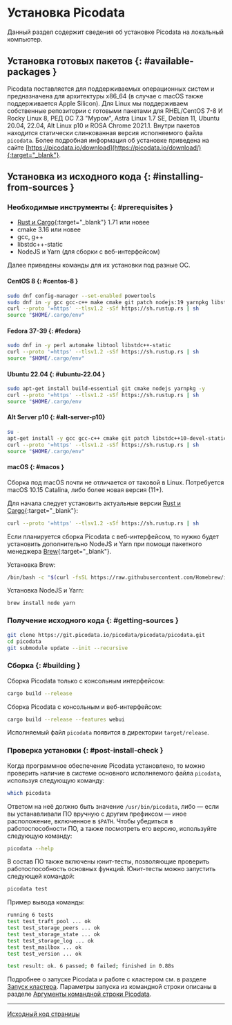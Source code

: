# Установка Picodata
Данный раздел содержит сведения об установке Picodata на локальный
компьютер.

## Установка готовых пакетов {: #available-packages }
Picodata поставляется для поддерживаемых операционных систем и
предназначена для архитектуры x86_64 (в случае с macOS также
поддерживается Apple Silicon). Для Linux мы поддерживаем собственные
репозитории с готовыми пакетами для RHEL/CentOS 7-8 И Rocky Linux 8, РЕД
ОС 7.3 "Муром", Astra Linux 1.7 SE, Debian 11, Ubuntu 20.04, 22.04, Alt
Linux p10 и ROSA Chrome 2021.1. Внутри пакетов находится статически
слинкованная версия исполняемого файла `picodata`. Более подробная
информация об установке приведена на сайте
[https://picodata.io/download](https://picodata.io/download/){:target="_blank"}.

## Установка из исходного кода {: #installing-from-sources }
### Необходимые инструменты {: #prerequisites }
- [Rust и Cargo](http://www.rustup.rs){:target="_blank"} 1.71 или новее
- cmake 3.16 или новее
- gcc, g++
- libstdc++-static
- NodeJS и Yarn (для сборки с веб-интерфейсом)

Далее приведены команды для их установки под разные ОС.

#### CentOS 8 {: #centos-8 }
```bash
sudo dnf config-manager --set-enabled powertools
sudo dnf in -y gcc gcc-c++ make cmake git patch nodejs:19 yarnpkg libstdc++-static
curl --proto '=https' --tlsv1.2 -sSf https://sh.rustup.rs | sh
source "$HOME/.cargo/env"
```

#### Fedora 37-39 {: #fedora}
```bash
sudo dnf in -y perl automake libtool libstdc++-static
curl --proto '=https' --tlsv1.2 -sSf https://sh.rustup.rs | sh
source "$HOME/.cargo/env"
```

#### Ubuntu 22.04 {: #ubuntu-22.04 }
```bash
sudo apt-get install build-essential git cmake nodejs yarnpkg -y
curl --proto '=https' --tlsv1.2 -sSf https://sh.rustup.rs | sh
source "$HOME/.cargo/env
```

#### Alt Server p10 {: #alt-server-p10}
```bash
su -
apt-get install -y gcc gcc-c++ cmake git patch libstdc++10-devel-static libgomp10-devel-static node yarn
curl --proto '=https' --tlsv1.2 -sSf https://sh.rustup.rs | sh
source "$HOME/.cargo/env"
```
#### macOS {: #macos }
Сборка под macOS почти не отличается от таковой в Linux. Потребуется
macOS 10.15 Catalina, либо более новая версия (11+).

Для начала следует установить актуальные версии [Rust и
Cargo](https://rustup.rs){:target="_blank"}:

```bash
curl --proto '=https' --tlsv1.2 -sSf https://sh.rustup.rs | sh
```
Если планируется сборка Picodata c веб-интерфейсом, то нужно будет
установить дополнительно NodeJS и Yarn при помощи пакетного менеджера
[Brew](https://brew.sh){:target="_blank"}.

Установка Brew:
```bash
/bin/bash -c "$(curl -fsSL https://raw.githubusercontent.com/Homebrew/install/HEAD/install.sh)"
```

Установка NodeJS и Yarn:
```
brew install node yarn
```

### Получение исходного кода {: #getting-sources }
```bash
git clone https://git.picodata.io/picodata/picodata/picodata.git
cd picodata
git submodule update --init --recursive
```

### Сборка {: #building }
Сборка Picodata только c консольным интерфейсом:

```bash
cargo build --release
```

Сборка Picodata c консольным и веб-интерфейсом:

```bash
cargo build --release --features webui
```

Исполняемый файл `picodata` появится в директории `target/release`.

### Проверка установки {: #post-install-check }
Когда программное обеспечение Picodata установлено, то можно проверить
наличие в системе основного исполняемого файла `picodata`, используя
следующую команду:
```bash
which picodata
```
Ответом на неё должно быть значение `/usr/bin/picodata`, либо — если вы
устанавливали ПО вручную с другим префиксом — иное расположение,
включенное в `$PATH`. Чтобы убедиться в работоспособности ПО, а также
посмотреть его версию, используйте следующую команду:
```bash
picodata --help
```

В состав ПО также включены юнит-тесты, позволяющие проверить
работоспособность основных функций. Юнит-тесты можно запустить следующей
командой:
```bash
picodata test
```
Пример вывода команды:
```bash
running 6 tests
test test_traft_pool ... ok
test test_storage_peers ... ok
test test_storage_state ... ok
test test_storage_log ... ok
test test_mailbox ... ok
test test_version ... ok

test result: ok. 6 passed; 0 failed; finished in 0.88s
```

<!--
## Создание приложения
Для создания приложения нужно сначала придумать его имя. Например, пусть это будет `myapp`.

Запустим команду:
`picodata create-app --name myapp`

Будет соданая новая директория `myapp` с hello-world-приложением, тестами, и инструкцией по сборке и запуску в readme. Приложение — это динамическая библиотека, собранная из исходного кода на Rust.
Сборка выполняется через `cargo build`.
При запуске `cargo test`запускаются тесты.

Теперь можно менять код, собирать и тестировать.

## Структура приложения
По структуре директорий приложение похоже на типичный проект на Rust. Код находится в ./src/. Из этого кода при запуске `cargo build` собирается приложение.
В приложении обязательно должна быть специальным образом объявлена `main`-функция Picodata. Эта функция будет выполняться при запуске. Внутри этой функции при необходимости объявляются RPC handlers. В этой же функции обычно запускаются потоки (fibers) для фоновых задач.

## Развертывание и запуск приложения
Разместить приложение, динамическую библиотеку, собранную через `cargo build`, в папке на сервере, где вам удобнее, например, в `/usr/local/lib/picodata/myapp/`.

Запустить один инстанс приложения:
```
picodata run
 --app-path /usr/local/lib/picodata/myapp/
 --app myapp
 --data-dir /var/lib/picodata/myapp
 --cluster-id myapp
 --instance-id myapp1
```
Запустить остальные инстансы аналогичным образом, передавая каждому инстансу уникальные идентификаторы (`instance-id`). У несколько инстансов на одном хосте должны быть уникальные параметры `data-dir` и `listen`.
После запуска Picodata поднимет и настроит инстанс кластера, создаст на каждом инстансе глобальную Lua-таблицу `myapp`. В ней будут функции, которые можно вызывать по протоколу Tarantool, например, через `net.box call('myapp.hello_world’, {42})`.
Клиенты могут подключаться к любому инстансу и вызывать методы приложения через вызов CALL по протоколу Tarantool. Подробнее об интеграции клиентских приложений с Tarantool см. в описании [Tarantool Rust SDK](https://git.picodata.io/picodata/picodata/tarantool-module){:target="_blank"}.


## Минимальный вариант кластера

Picodata может создать кластер, состоящий всего из одного экземпляра/инстанса. Обязательных параметров у него нет, что позволяет свести запуск к выполнению всего одной простой команды:

```
picodata run
```

Можно добавлять сколько угодно последующих инcтансов — все они будут подключаться к этому кластеру. Каждому инстансу следует задать отдельную рабочую директорию (параметр `--data-dir`), а также указать адрес и порт для приема соединений (параметр `--listen`) в формате `<HOST>:<PORT>`. Фактор репликации по умолчанию равен 1 — каждый инстанс образует отдельный репликасет. Если для `--listen` указать только порт, то будет использован IP-адрес по умолчанию (127.0.0.1):

```
picodata run --data-dir i1 --listen :3301
picodata run --data-dir i2 --listen :3302
picodata run --data-dir i3 --listen :3303
```

## Кластер на нескольких серверах

Выше был показан запуск Picodata на одном сервере, что удобно для тестирования и отладки, но не отражает сценариев полноценного использования кластера. Поэтому пора запустить Picodata на нескольких серверах. Предположим, что их два: `192.168.0.1` и `192.168.0.2`. Порядок запуска будет следующим:

На `192.168.0.1`:
```shell
picodata run --listen 192.168.0.1:3301
```

На `192.168.0.2`:
```shell
picodata run --listen 192.168.0.2:3301 --peer 192.168.0.1:3301
```

На что нужно обратить внимание:

Во-первых, для параметра `--listen` вместо стандартного значения `127.0.0.1` надо указать конкретный адрес. Формат адреса допускает упрощения — можно указать только хост `192.168.0.1` (порт по умолчанию `:3301`), или только порт, но для наглядности лучше использовать полный формат `<HOST>:<PORT>`.

Значение параметра `--listen` не хранится в кластерной конфигурации и может меняться при перезапуске инстанса.

Во-вторых, надо дать инстансам возможность обнаружить друг друга для того чтобы механизм [discovery](discovery.md) правильно собрал все найденные экземпляры Picodata в один кластер. Для этого в параметре `--peer` нужно указать адрес какого-либо соседнего инстанса. По умолчанию значение параметра `--peer` установлено в `127.0.0.1:3301`. Параметр `--peer` не влияет больше ни на что, кроме механизма обнаружения других инстансов.

Параметр `--advertise` используется для установки публичного IP-адреса и порта инстанса. Параметр сообщает, по какому адресу остальные инстансы должны обращаться к текущему. По умолчанию он равен `--listen`, поэтому в примере выше не упоминается. Но, например, в случае `--listen 0.0.0.0` его придется указать явно:

```shell
picodata run --listen 0.0.0.0:3301 --advertise 192.168.0.1:3301
```

Значение параметра `--advertise` анонсируется кластеру при запуске инстанса. Его можно поменять при перезапуске инстанса или в процессе его работы командой `picodata set-advertise`.
-->
Подробнее о запуске Picodata и работе с кластером см. в разделе
[Запуск кластера](../deploy). Параметры запуска из командной
строки описаны в разделе [Аргументы командной строки Picodata](../../reference/cli).

---
[Исходный код страницы](https://git.picodata.io/picodata/picodata/docs/-/blob/main/docs/tutorial/install.md)
